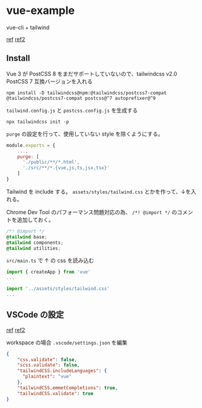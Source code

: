 # vue-example

vue-cli + tailwind

[ref](https://medium.com/@FlorianWoelki/vue-3-and-tailwindcss-2041fea3bcd2)
[ref2](https://tailwindcss.com/docs/guides/vue-3-vite)

## Install

Vue 3 が PostCSS 8 をまだサポートしていないので、tailwindcss v2.0 PostCSS 7 互換バージョンを入れる

```shell
npm install -D tailwindcss@npm:@tailwindcss/postcss7-compat @tailwindcss/postcss7-compat postcss@^7 autoprefixer@^9
```

`tailwind.config.js` と `postcss.config.js` を生成する

```shell
npx tailwindcss init -p
```

`purge` の設定を行って、使用していない style を除くようにする。

```js
module.exports = {
    ...,
    purge: [
      './public/**/*.html',
      './src/**/*.{vue,js,ts,jsx,tsx}'
    ]
}
```

Tailwind を include する。
`assets/styles/tailwind.css` とかを作って、↓を入れる。

Chrome Dev Tool のパフォーマンス問題対応の為、 `/*! @import */` のコメントを追加しておく。

```css
/*! @import */
@tailwind base;
@tailwind components;
@tailwind utilities;
```

`src/main.ts` で ↑ の css を読み込む

```ts
import { createApp } from 'vue'
...

import '../assets/styles/tailwind.css'
...
```

## VSCode の設定

[ref](https://www.meidev.co/blog/visual-studio-code-css-linting-with-tailwind/)
[ref2](https://marketplace.visualstudio.com/items?itemName=bradlc.vscode-tailwindcss)

workspace の場合 `.vscode/settings.json` を編集

```json
{
    "css.validate": false,
    "scss.validate": false,
    "tailwindCSS.includeLanguages": {
      "plaintext": "vue"
    },
    "tailwindCSS.emmetCompletions": true,
    "tailwindCSS.validate": true
}
```

